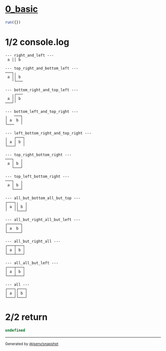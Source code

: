 # [0_basic](../../table_2_cells_same_row.test.mjs#L99)

```js
run({})
```

# 1/2 console.log

```console
--- right_and_left ---
 a ││ b 

--- top_right_and_bottom_left ---
───┐╷   
 a ││ b 
   ╵└───

--- bottom_right_and_top_left ---
   ╷┌───
 a ││ b 
───┘╵   

--- bottom_left_and_top_right ---
╷   ───┐
│ a  b │
└───   ╵

--- left_bottom_right_and_top_right ---
╷   ┌───┐
│ a │ b │
└───┘   ╵

--- top_right_bottom_right ---
───┐   ╷
 a │ b │
   └───┘

--- top_left_bottom_right ---
───┐   ╷
 a │ b │
   └───┘

--- all_but_bottom_all_but_top ---
┌───┐╷   ╷
│ a ││ b │
╵   ╵└───┘

--- all_but_right_all_but_left ---
┌──────┐
│ a  b │
└──────┘

--- all_but_right_all ---
┌───┬───┐
│ a │ b │
└───┴───┘

--- all_all_but_left ---
┌───┬───┐
│ a │ b │
└───┴───┘

--- all ---
┌───┐┌───┐
│ a ││ b │
└───┘└───┘

```

# 2/2 return

```js
undefined
```

---

<sub>
  Generated by <a href="https://github.com/jsenv/core/tree/main/packages/independent/snapshot">@jsenv/snapshot</a>
</sub>

